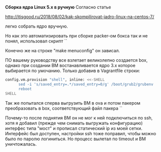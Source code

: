 **Сборка ядра Linux 5.х в ручную**
Согласно статье

<http://itisgood.ru/2018/08/02/kak-skompilirovat-jadro-linux-na-centos-7/>

легко собрать ядро вручную.

Но как это автоматизировать при сборке packer-ом бокса так и не понял, использовал скрипт ``

Конечно же на строке "make menuconfig" он зависал.

ПО вашему руководству все взлетает великолепно создается box, однако при создании ВМ востанавливается ядро 3.х 
которое выбирается по умочанию. Только добавив в Vagrantfile строки:

````bash
config.vm.provision "shell", inline: <<-SHELL
      sed -i 's/saved_entry=.*/saved_entry=0/g' /boot/grub2/grubenv
      reboot
SHELL
````

Так же попытался сперва выгрузить ВМ в ova и потом пакером преобразовать в box, соответствующий файл пакера ``

Почему-то после поднятия ВМ он не мог к ней подключиться по ssh, хотя я добавил (прежде чем снимать выгружать конфигурацию) интерфес типа "мост" 
и прописал статический ip из моей сетки. Интерфейс был доступен, настройки ssh тоже поправил, чтобы можно было по паролю логиниться. 
Но процесс вылетал по timeout и ВМ уничтожалась.
